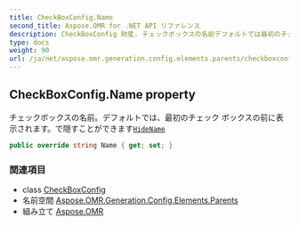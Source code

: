 ```yaml
---
title: CheckBoxConfig.Name
second_title: Aspose.OMR for .NET API リファレンス
description: CheckBoxConfig 財産. チェックボックスの名前デフォルトでは最初のチェック ボックスの前に表示されますで隠すことができますHideName
type: docs
weight: 90
url: /ja/net/aspose.omr.generation.config.elements.parents/checkboxconfig/name/
---
```

## CheckBoxConfig.Name property

チェックボックスの名前。デフォルトでは、最初のチェック ボックスの前に表示されます。で隠すことができます[`HideName`](../hidename/)

```csharp
public override string Name { get; set; }
```

### 関連項目

* class [CheckBoxConfig](../)
* 名前空間 [Aspose.OMR.Generation.Config.Elements.Parents](../../checkboxconfig/)
* 組み立て [Aspose.OMR](../../../)


